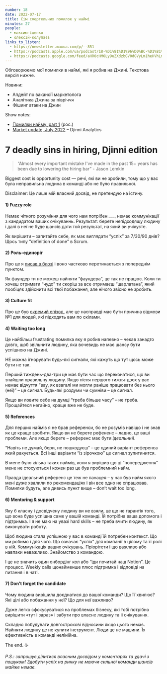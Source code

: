 ```yaml
---
number: 18
date: 2022-07-17
title: Сім смертельних помилок у наймі
minutes: 27
people:
  - максим-іщенко
  - олексій-колупаєв
links_to_listen:
  - https://newsletter.maxua.com/p/--851
  - https://podcasts.apple.com/ua/podcast/18-%D1%81%D1%96%D0%BC-%D1%81%D0%BC%D0%B5%D1%80%D1%82%D0%B5%D0%BB%D1%8C%D0%BD%D0%B8%D1%85-%D0%BF%D0%BE%D0%BC%D0%B8%D0%BB%D0%BE%D0%BA-%D1%83-%D0%BD%D0%B0%D0%B9%D0%BC%D1%96/id1616301447?i=1000570168222
  - https://podcasts.google.com/feed/aHR0cHM6Ly9uZXdzbGV0dGVyLm1heHVhLmNvbS9mZWVk/episode/aHR0cHM6Ly9uZXdzbGV0dGVyLm1heHVhLmNvbS9wLy0tODUx
---
```


Обговорюємо мої помилки в наймі, які я робив на Джині. Текстова версія нижче.

Новини:

- Апдейт по вакансії маркетолога
- Аналітика Джина за півріччя
- Фішинг атаки на Джин

Show notes:

- [Помилки найму, part 1][1] (рос.)
- [Market update, July 2022][2] – Djinni Analytics

# 7 deadly sins in hiring, Djinni edition

> “Almost every important mistake I've made in the past 15+ years has been due
> to lowering the hiring bar” - Jason Lemkin

Biggest cost is opportunity cost — речі, які ви не зробили, тому що у вас була
неправильна людина в команді або не було правильної.  

Disclaimer: Це лише мій власний досвід, не претендую на істину.

#### 1) Fuzzy role

Немає чіткого розуміння для чого нам потрібен \___, немає коммунікації з
кандидатом ваших очікуваннь. Результат: берете непідходящу людину і далі в неї
не буде шансів дати той результат, на який ви учікуєте.

Як вирішити – запитайте себе, як має виглядати “успіх” за 7/30/90 днів? Щось
типу “definition of done” в Scrum. 

#### 2) Роль-единоріг

Про це я [писав в блозі][6] і воно частково перетинається з попереднім пунктом. 

Як фаундер ти не можеш найняти “фаундера”, це так не працює. Коли ти хочеш
отримати “чудо” ти скоріш за все отримаєш “шарлатана”, який пообіцяє здійснити
всі твої побажання, але нічого звісно не зробить.

#### 3) Culture fit

Про це був [окремий епізод][8], але це насправді має бути причина відмови №1
для людей, які підходять вам по скілами.

#### 4) Waiting too long

Це найбільш frustrating помилка яку я робив напевно – чекав занадто довго, щоб
звільнити людину, яка вочевидь не має шансу бути успішною на Джині.

НЕ можна ігнорувати будь-які сигнали, які кажуть що тут щось може бути не так.

Перший тиждень-два-три це має бути час що переконатися, що ви знайшли правильну
людину. Якщо після першого тижня-двох у вас немає відчуття “вау, як взагалі ми
могли раніше працювати без нього (неї)” – це сигнал. Будь-які роздуми чи
сумніви – це сигнал. 

Якщо ви ловите себе на думці “треба більше часу” – не треба. Прощайтеся
негайно, краще вже не буде.

#### 5) References

Для перших наймів я не брав референси, бо не розумів навіщо і не знав як це
краще зробити. Якщо ви не берете рефененс – ладно, це ваші проблеми. Але якщо
берете – референс має бути _ідеальний_.

“Навіть не думай, бери, не пошкодуєш” – це єдиний варіант референса який
рахується. Всі інші варіанти “із зірочкою” це сигнал зупитинится. 

В мене було кілька таких наймів, коли я вирішив що ці “попередження” мене не
стосуються і кожен раз це був проблемний найм.

Правда ідеальний референс це теж не панацея – у нас був найм якого мені дуже
хвалили по рекомендаціях і він все одно не спрацював. Помилки будуть, але
дивись пункт вище – don’t wait too long.

#### 6) Mentoring & support 

Яку б класну і досвідчену людину ви не взяли, це ще не гарантія того, що вона
буде успішна саме у вашій команді. Їй потрібна ваша допомога і підтримка. І я
не маю на увазі hard skills – не треба вчити людину, як виконувати роботу.

Щоб людина стала успішною у вас в команді їй потребен контекст. Що ми робимо і
для чого. Що означає “успіх” для компанії в цілому та її ролі в ній.
Коммунікація ваших очікувань. Пріорітети і що важливо або навпаки неважливо.
Знайомство з командою. 

І це не значить один онбордінг кол або “іди почитай наш Notion”. Це процесс.
Weekly calls щонайменше плюс підтримка і відповіді на питання і в чаті. 

#### 7) Don’t forget the candidate 

Чому людина вирішила доєднатися до вашої команди? Що її хвилює? Які цілі або
побажання у неї? Що для неї важливо?

Дуже легко сфокусуватися на проблемах бізнесу, які тобі потрібно вирішити «тут
і зараз» і забути про власне людину та іі очікування. 

Складно побудувати довгострокові відносини якщо цього немає. Найняти людину це
не купити інструмент. Люди це не машини. Їх ефективність в команді нелінійна.

The end. ☕️

_P.S.: запрошує ділитися власним досвідом у коментарях та удачі з пошуком!
Здобути успіх на ринку не маючи сильної команди шансів майже немає._

[1]: https://newsletter.maxua.com/p/hiring-mistakes-p1
[2]: https://djinni.substack.com/p/market-update-july-2022
[3]: https://newsletter.maxua.com/i/64440201/-deadly-sins-in-hiring-djinni-edition
[4]: https://newsletter.maxua.com/i/64440201/-fuzzy-role
[5]: https://newsletter.maxua.com/i/64440201/-роль-единоріг
[6]: https://newsletter.maxua.com/p/hiring-mistakes-p1
[7]: https://newsletter.maxua.com/i/64440201/-culture-fit
[8]: https://newsletter.maxua.com/p/15-culture-fit
[9]: https://newsletter.maxua.com/i/64440201/-waiting-too-long
[10]: https://newsletter.maxua.com/i/64440201/-references
[11]: https://newsletter.maxua.com/i/64440201/-mentoring-and-support
[12]: https://newsletter.maxua.com/i/64440201/-dont-forget-the-candidate

